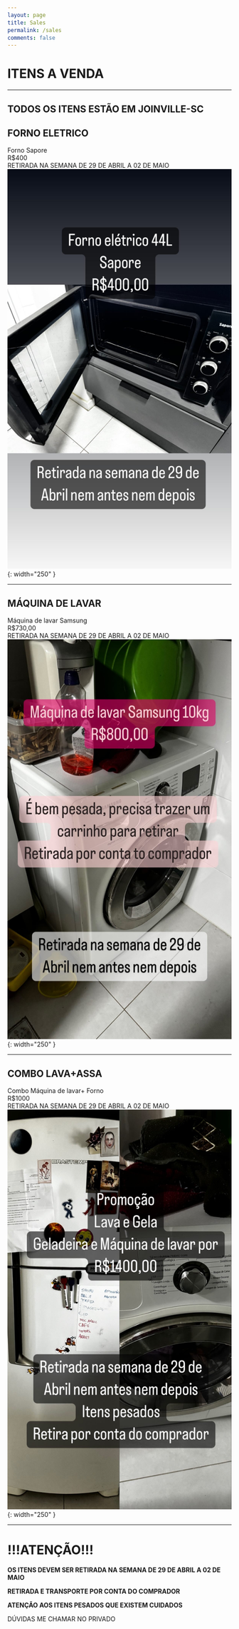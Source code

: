 ```yaml
---
layout: page
title: Sales
permalink: /sales
comments: false
---
```


# ITENS A VENDA
---
TODOS OS ITENS ESTÃO EM JOINVILLE-SC
---
## FORNO ELETRICO

Forno Sapore <br>
R$400<br>
RETIRADA NA SEMANA DE 29 DE ABRIL A 02 DE MAIO<br>
![forno_micro](/assets/images/sales/forno.jpg){: width="250" }

---

## MÁQUINA DE LAVAR
Máquina de lavar Samsung<br>
R$730,00<br>
RETIRADA NA SEMANA DE 29 DE ABRIL A 02 DE MAIO<br>
![forno_micro](/assets/images/sales/lava.jpg){: width="250" }

---
## COMBO LAVA+ASSA
Combo Máquina de lavar+ Forno<br>
R$1000<br>
RETIRADA NA SEMANA DE 29 DE ABRIL A 02 DE MAIO<br>
![forno_micro](/assets/images/sales/gela_lava.jpg){: width="250" }

---

# !!!ATENÇÃO!!!

**OS ITENS DEVEM SER RETIRADA NA SEMANA DE 29 DE ABRIL A 02 DE MAIO**

**RETIRADA E TRANSPORTE POR CONTA DO COMPRADOR**

**ATENÇÃO AOS ITENS PESADOS QUE EXISTEM CUIDADOS**

DÚVIDAS ME CHAMAR NO PRIVADO
